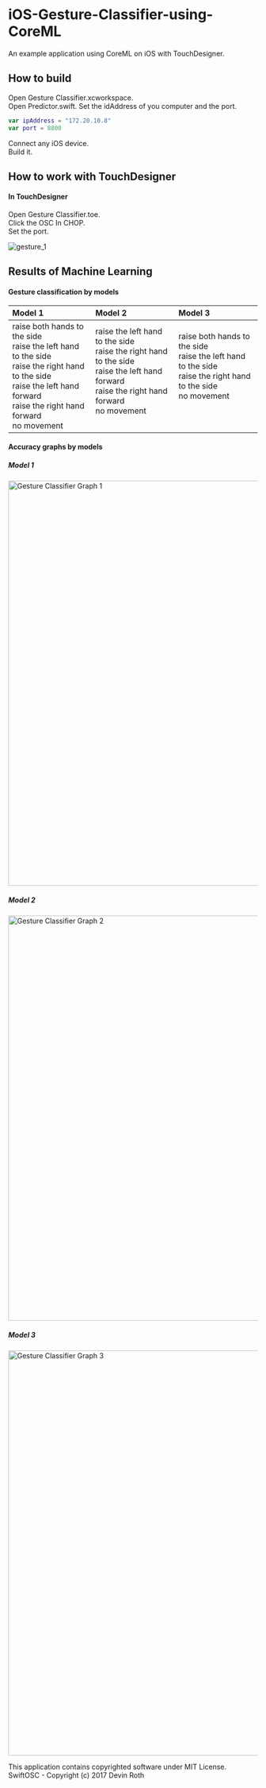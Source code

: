 # iOS-Gesture-Classifier-using-CoreML
An example application using CoreML on iOS with TouchDesigner.    

## How to build
Open Gesture Classifier.xcworkspace.   
Open Predictor.swift.
Set the idAddress of you computer and the port.    
```swift
var ipAddress = "172.20.10.8"
var port = 8800
```
Connect any iOS device.    
Build it.    

## How to work with TouchDesigner
#### In TouchDesigner
Open Gesture Classifier.toe.   
Click the OSC In CHOP.   
Set the port.

![gesture_1](https://user-images.githubusercontent.com/79373845/212025014-66465fba-135f-42da-88af-52e954050917.gif)


## Results of Machine Learning    
#### Gesture classification by models
| Model 1 | Model 2 | Model 3 |
|:--------|:--------|:--------|
|raise both hands to the side <br/> raise the left hand to the side <br/> raise the right hand to the side <br/> raise the left hand forward <br/> raise the right hand forward <br/> no movement|raise the left hand to the side <br/> raise the right hand to the side <br/> raise the left hand forward <br/> raise the right hand forward <br/> no movement<br/><br/>| raise both hands to the side <br/> raise the left hand to the side <br/> raise the right hand to the side <br/> no movement<br/><br/><br/>|

#### Accuracy graphs by models
##### Model 1    
<img width="816" alt="Gesture Classifier Graph 1" src="https://user-images.githubusercontent.com/79373845/212022580-656fd4c1-0194-4c84-8bb1-929c4dd9e22f.png">

##### Model 2  
<img width="816" alt="Gesture Classifier Graph 2" src="https://user-images.githubusercontent.com/79373845/212022601-b7754bb9-0f0a-459b-a54d-6ef2e19157c3.png">

##### Model 3    
<img width="816" alt="Gesture Classifier Graph 3" src="https://user-images.githubusercontent.com/79373845/212022614-87772e1a-28cb-426a-a07d-385dd00cf185.png">


This application contains copyrighted software under MIT License.     
SwiftOSC - Copyright (c) 2017 Devin Roth
